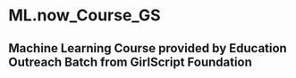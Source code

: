 # ML.now_Course_GS
## Machine Learning Course provided by Education Outreach Batch from GirlScript Foundation
